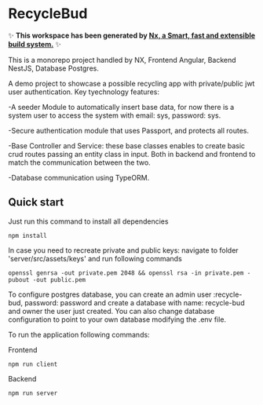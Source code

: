 # RecycleBud

✨ **This workspace has been generated by [Nx, a Smart, fast and extensible build system.](https://nx.dev)** ✨

This is a monorepo project handled by NX, Frontend Angular, Backend NestJS, Database Postgres.

A demo project to showcase a possible recycling app with private/public jwt user authentication.
Key tyechnology features: 

-A seeder Module to automatically insert base data, for now there is a system user to access the system with email: sys, password: sys.

-Secure authentication module that uses Passport, and protects all routes.

-Base Controller and Service: these base classes enables to create basic crud routes passing an entity class in input. Both in backend and frontend to match the communication between the two.

-Database communication using TypeORM.

## Quick start

Just run this command to install all dependencies

```
npm install
```

In case you need to recreate private and public keys: navigate to folder 'server/src/assets/keys' and run following commands

```
openssl genrsa -out private.pem 2048 && openssl rsa -in private.pem -pubout -out public.pem
```

To configure postgres database, you can create an admin user :recycle-bud, password: password and create a database with name: recycle-bud and owner the user just created. You can also change database configuration to point to your own database modifying the .env file.

To run the application following commands: 

Frontend

```
npm run client
```

Backend

```
npm run server
```
